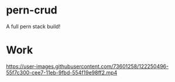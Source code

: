 # pern-crud
A full pern stack build!
# Work
https://user-images.githubusercontent.com/73601258/122250496-55f7c300-cee7-11eb-9fbd-554f19e98ff2.mp4
